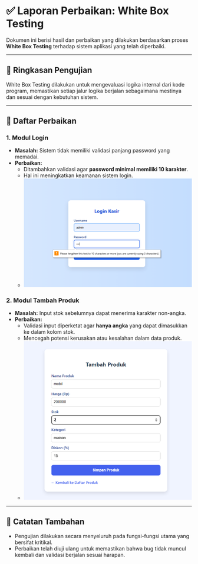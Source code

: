# ✅ Laporan Perbaikan: White Box Testing

Dokumen ini berisi hasil dan perbaikan yang dilakukan berdasarkan proses **White Box Testing** terhadap sistem aplikasi yang telah diperbaiki.

---

## 🧪 Ringkasan Pengujian

White Box Testing dilakukan untuk mengevaluasi logika internal dari kode program, memastikan setiap jalur logika berjalan sebagaimana mestinya dan sesuai dengan kebutuhan sistem.

---

## 🔧 Daftar Perbaikan

### 1. Modul Login
- **Masalah:** Sistem tidak memiliki validasi panjang password yang memadai.
- **Perbaikan:**  
  - Ditambahkan validasi agar **password minimal memiliki 10 karakter**.
  - Hal ini meningkatkan keamanan sistem login.
  - ![Login](perbaikan1.png)

### 2. Modul Tambah Produk
- **Masalah:** Input stok sebelumnya dapat menerima karakter non-angka.
- **Perbaikan:**  
  - Validasi input diperketat agar **hanya angka** yang dapat dimasukkan ke dalam kolom stok.
  - Mencegah potensi kerusakan atau kesalahan dalam data produk.
  - ![Login](perbaikan2.png)
---

## 📌 Catatan Tambahan

- Pengujian dilakukan secara menyeluruh pada fungsi-fungsi utama yang bersifat kritikal.
- Perbaikan telah diuji ulang untuk memastikan bahwa bug tidak muncul kembali dan validasi berjalan sesuai harapan.


